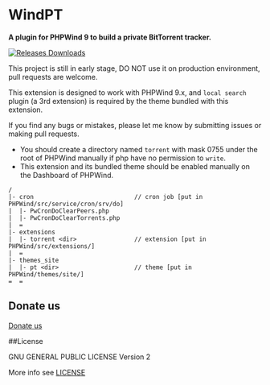 WindPT
======

**A plugin for PHPWind 9 to build a private BitTorrent tracker.**

[![Releases Downloads](https://img.shields.io/github/downloads/labs7in0/WindPT/latest/total.svg)](https://github.com/labs7in0/WindPT/releases/latest)

This project is still in early stage, DO NOT use it on production environment, pull requests are welcome.

This extension is designed to work with PHPWind 9.x, and `local search` plugin (a 3rd extension) is required by the theme bundled with this extension.

If you find any bugs or mistakes, please let me know by submitting issues or making pull requests.

* You should create a directory named `torrent` with mask 0755 under the root of PHPWind manually if php have no permission to `write`.
* This extension and its bundled theme should be enabled manually on the Dashboard of PHPWind.

```
/
|- cron                            // cron job [put in PHPWind/src/service/cron/srv/do]
|  |- PwCronDoClearPeers.php
|  |- PwCronDoClearTorrents.php
|  =
|- extensions
|  |- torrent <dir>                // extension [put in PHPWind/src/extensions/]
|  =
|- themes_site
|  |- pt <dir>                     // theme [put in PHPWind/themes/site/]
=  =
```

## Donate us

[Donate us](https://7in0.me/#donate)

##License

GNU GENERAL PUBLIC LICENSE Version 2

More info see [LICENSE](LICENSE)
